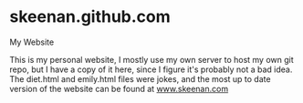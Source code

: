 skeenan.github.com
==================

My Website

  This is my personal website, I mostly use my own server to host my own git repo, but I have a copy of it here, since I figure it's probably not a bad idea. The diet.html and emily.html files were jokes, and the most up to date version of the website can be found at www.skeenan.com
